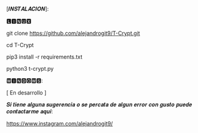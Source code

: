 [𝑰𝑵𝑺𝑻𝑨𝑳𝑨𝑪𝑰𝑶𝑵]:

🅻🅸🅽🆄🆇

git clone https://github.com/alejandrogit9/T-Crypt.git

cd T-Crypt

pip3 install -r requirements.txt

python3 t-crypt.py

🆆🅸🅽🅳🅾🆆🆂:

[ En desarrollo ]

𝑺𝒊 𝒕𝒊𝒆𝒏𝒆 𝒂𝒍𝒈𝒖𝒏𝒂 𝒔𝒖𝒈𝒆𝒓𝒆𝒏𝒄𝒊𝒂 𝒐 𝒔𝒆 𝒑𝒆𝒓𝒄𝒂𝒕𝒂 𝒅𝒆 𝒂𝒍𝒈𝒖𝒏 𝒆𝒓𝒓𝒐𝒓 𝒄𝒐𝒏 𝒈𝒖𝒔𝒕𝒐 𝒑𝒖𝒆𝒅𝒆 𝒄𝒐𝒏𝒕𝒂𝒄𝒕𝒂𝒓𝒎𝒆 𝒂𝒒𝒖𝒊:

https://www.instagram.com/alejandrogit9/
